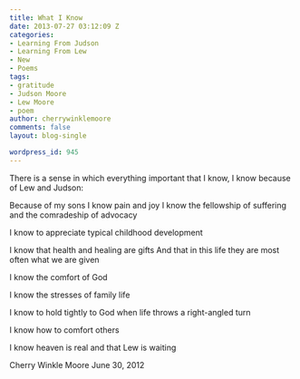 ```yaml
---
title: What I Know
date: 2013-07-27 03:12:09 Z
categories:
- Learning From Judson
- Learning From Lew
- New
- Poems
tags:
- gratitude
- Judson Moore
- Lew Moore
- poem
author: cherrywinklemoore
comments: false
layout: blog-single

wordpress_id: 945
---
```


There is a sense in which everything important that I know, I know because of Lew and Judson:

Because of my sons I know pain and joy
I know the fellowship of suffering
and the comradeship of advocacy

I know to appreciate typical childhood development

I know that health and healing are gifts
And that in this life they are most often what we are given

I know the comfort of God

I know the stresses of family life

I know to hold tightly to God
when life throws a right-angled turn

I know how to comfort others

I know heaven is real and that Lew is waiting

Cherry Winkle Moore
June 30, 2012
